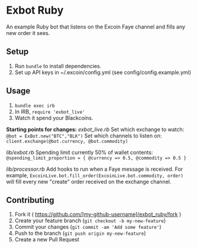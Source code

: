 # Exbot Ruby

An example Ruby bot that listens on the Excoin Faye channel and fills any new order it sees.

## Setup

1. Run `bundle` to install dependencies.
2. Set up API keys in ~/.excoin/config.yml (see config/config.example.yml)

## Usage

1. `bundle exec irb`
2. In IRB, `require 'exbot_live'`
3. Watch it spend your Blackcoins.

__Starting points for changes:__
_exbot_live.rb_
Set which exchange to watch:
 `@bot = ExBot.new("BTC","BLK")`
Set which channels to listen on:
 `client.exchange(@bot.currency, @bot.commodity)`

_lib/exbot.rb_
Spending limit currently 50% of wallet contents:
 `@spending_limit_proportion = { @currency => 0.5, @commodity => 0.5 }`

_lib/processor.rb_
Add hooks to run when a Faye message is received. For example, 
 `ExcoinLive.bot.fill_order(ExcoinLive.bot.commodity, order)`
will fill every new "create" order received on the exchange channel.

## Contributing

1. Fork it ( https://github.com/[my-github-username]/exbot_ruby/fork )
2. Create your feature branch (`git checkout -b my-new-feature`)
3. Commit your changes (`git commit -am 'Add some feature'`)
4. Push to the branch (`git push origin my-new-feature`)
5. Create a new Pull Request
